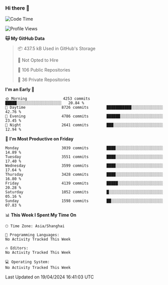 ### Hi there 👋

<!--
**qbosen/qbosen** is a ✨ _special_ ✨ repository because its `README.md` (this file) appears on your GitHub profile.

Here are some ideas to get you started:

- 🔭 I’m currently working on ...
- 🌱 I’m currently learning ...
- 👯 I’m looking to collaborate on ...
- 🤔 I’m looking for help with ...
- 💬 Ask me about ...
- 📫 How to reach me: ...
- 😄 Pronouns: ...
- ⚡ Fun fact: ...
-->

<!--START_SECTION:waka-->
![Code Time](http://img.shields.io/badge/Code%20Time-2%2C111%20hrs%2036%20mins-blue)

![Profile Views](http://img.shields.io/badge/Profile%20Views-0-blue)

**🐱 My GitHub Data** 

> 📦 437.5 kB Used in GitHub's Storage 
 > 
> 🚫 Not Opted to Hire
 > 
> 📜 106 Public Repositories 
 > 
> 🔑 36 Private Repositories 
 > 
**I'm an Early 🐤** 

```text
🌞 Morning                4253 commits        █████░░░░░░░░░░░░░░░░░░░░   20.84 % 
🌆 Daytime                8726 commits        ███████████░░░░░░░░░░░░░░   42.76 % 
🌃 Evening                4786 commits        ██████░░░░░░░░░░░░░░░░░░░   23.45 % 
🌙 Night                  2641 commits        ███░░░░░░░░░░░░░░░░░░░░░░   12.94 % 
```
📅 **I'm Most Productive on Friday** 

```text
Monday                   3039 commits        ████░░░░░░░░░░░░░░░░░░░░░   14.89 % 
Tuesday                  3551 commits        ████░░░░░░░░░░░░░░░░░░░░░   17.40 % 
Wednesday                3599 commits        ████░░░░░░░░░░░░░░░░░░░░░   17.64 % 
Thursday                 3428 commits        ████░░░░░░░░░░░░░░░░░░░░░   16.80 % 
Friday                   4139 commits        █████░░░░░░░░░░░░░░░░░░░░   20.28 % 
Saturday                 1052 commits        █░░░░░░░░░░░░░░░░░░░░░░░░   05.16 % 
Sunday                   1598 commits        ██░░░░░░░░░░░░░░░░░░░░░░░   07.83 % 
```


📊 **This Week I Spent My Time On** 

```text
🕑︎ Time Zone: Asia/Shanghai

💬 Programming Languages: 
No Activity Tracked This Week

🔥 Editors: 
No Activity Tracked This Week

💻 Operating System: 
No Activity Tracked This Week
```


 Last Updated on 19/04/2024 16:41:03 UTC
<!--END_SECTION:waka-->
